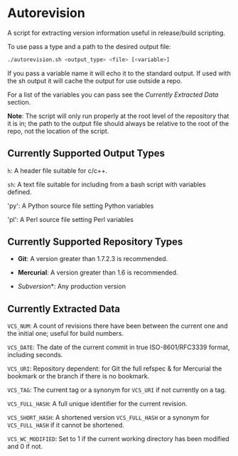 Autorevision
============

A script for extracting version information useful in release/build scripting.

To use pass a type and a path to the desired output file:

```bash
./autorevision.sh <output_type> <file> [<variable>]
```

If you pass a variable name it will echo it to the standard output.
If used with the sh output it will cache the output for use outside a repo.

For a list of the variables you can pass see the *Currently Extracted Data* section.

**Note**: The script will only run properly at the root level of the repository that it is in; the path to the output file should always be relative to the root of the repo, not the location of the script.


Currently Supported Output Types
--------------------------------

`h`: A header file suitable for c/c++.

`sh`: A text file suitable for including from a bash script with variables defined.

'py': A Python source file setting Python variables

'pl': A Perl source file setting Perl variables


Currently Supported Repository Types
------------------------------------

* **Git**: A version greater than 1.7.2.3 is recommended.

* **Mercurial**: A version greater than 1.6 is recommended.

* *Subversion**: Any production version

Currently Extracted Data
------------------------

`VCS_NUM`: A count of revisions there have been between the current one and the initial one; useful for build numbers.

`VCS_DATE`: The date of the current commit in true ISO-8601/RFC3339 format, including seconds.

`VCS_URI`: Repository dependent: for Git the full refspec & for Mercurial the bookmark or the branch if there is no bookmark.

`VCS_TAG`: The current tag or a synonym for `VCS_URI` if not currently on a tag.

`VCS_FULL_HASH`: A full unique identifier for the current revision.

`VCS_SHORT_HASH`: A shortened version `VCS_FULL_HASH` or a synonym for `VCS_FULL_HASH` if it cannot be shortened.

`VCS_WC_MODIFIED`: Set to 1 if the current working directory has been modified and 0 if not.
